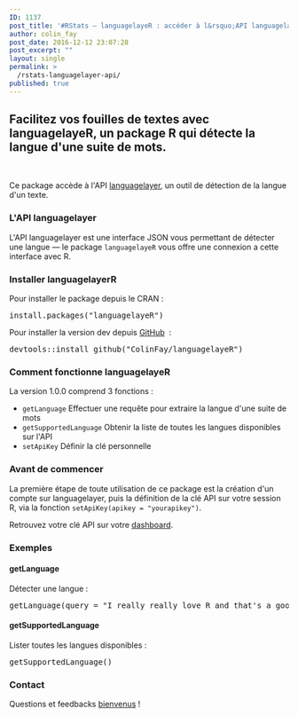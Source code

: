 ```yaml
---
ID: 1137
post_title: '#RStats — languagelayeR : accéder à l&rsquo;API languagelayer avec R'
author: colin_fay
post_date: 2016-12-12 23:07:28
post_excerpt: ""
layout: single
permalink: >
  /rstats-languagelayer-api/
published: true
---
```

<h2>Facilitez vos fouilles de textes avec languagelayeR, un package R qui détecte la langue d'une suite de mots.<!--more--></h2>
&nbsp;

Ce package accède à l'API <a href="https://languagelayer.com/" target="_blank">languagelayer</a>, un outil de détection de la langue d'un texte.
<h3>L'API languagelayer</h3>
L'API languagelayer est une interface JSON vous permettant de détecter une langue — le package <code>languagelayeR</code> vous offre une connexion a cette interface avec R.
<h3>Installer languagelayerR</h3>
Pour installer le package depuis le CRAN :
<pre class="{r}">install.packages("languagelayeR")</pre>
Pour installer la version dev depuis <a href="https://github.com/ColinFay" target="_blank">GitHub</a>  :
<pre class="{r}">devtools::install_github("ColinFay/languagelayeR")</pre>
<h3>Comment fonctionne languagelayeR</h3>
La version 1.0.0 comprend 3 fonctions :
<ul>
 	<li><code>getLanguage</code> Effectuer une requête pour extraire la langue d'une suite de mots</li>
 	<li><code>getSupportedLanguage</code> Obtenir la liste de toutes les langues disponibles sur l'API</li>
 	<li><code>setApiKey</code> Définir la clé personnelle</li>
</ul>
<h3>Avant de commencer</h3>
La première étape de toute utilisation de ce package est la création d'un compte sur languagelayer, puis la définition de la clé API sur votre session R, via la fonction <code>setApiKey(apikey = "yourapikey")</code>.

Retrouvez votre clé API sur votre <a href="https://languagelayer.com/dashboard">dashboard</a>.
<h3>Exemples</h3>
<h4>getLanguage</h4>
Détecter une langue :
<pre class="{r}">getLanguage(query = "I really really love R and that's a good thing, right?")</pre>
<h4>getSupportedLanguage</h4>
Lister toutes les langues disponibles :
<pre class="{r}">getSupportedLanguage()</pre>
<h3>Contact</h3>
Questions et feedbacks <a href="mailto:contact@colinfay.me" target="_blank">bienvenus</a> !
